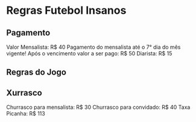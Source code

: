 # Regras Futebol Insanos

## Pagamento
Valor Mensalista: R$ 40
Pagamento do mensalista até o 7° dia do mês vigente!
Após o vencimento valor a ser pago: R$ 50
Diarista: R$ 15

## Regras do Jogo

## Xurrasco
Churrasco para mensalista: R$ 30
Churrasco para convidado: R$ 40
Taxa Picanha: R$ 113
